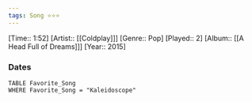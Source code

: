 ```yaml
---
tags: Song ⭐⭐⭐ 
---
```

[Time:: 1:52]
[Artist:: [[Coldplay]]]
[Genre:: Pop]
[Played:: 2]
[Album:: [[A Head Full of Dreams]]]
[Year:: 2015]
### Dates
````dataview
TABLE Favorite_Song
WHERE Favorite_Song = "Kaleidoscope"
````